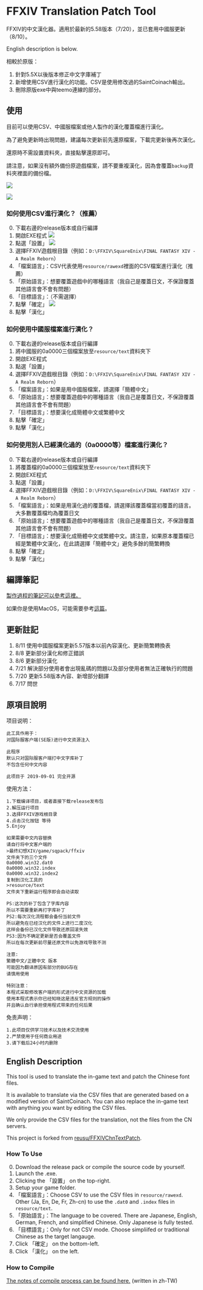 # FFXIV Translation Patch Tool
FFXIV的中文漢化器。適用於最新的5.58版本（7/20），並已套用中國服更新（8/10）。

English description is below.

相較於原版：
1. 針對5.5X以後版本修正中文字庫補丁
2. 新增使用CSV進行漢化的功能。CSV是使用修改過的SaintCoinach輸出。
3. 刪除原版exe中與teemo連線的部分。

## 使用
目前可以使用CSV、中國服檔案或他人製作的漢化覆蓋檔進行漢化。

為了避免更新時出現問題，建議每次更新前先還原檔案，下載完更新後再次漢化。

還原時不需設置資料夾，直接點擊還原即可。

請注意，如果沒有額外備份原遊戲檔案，請不要重複漢化，因為會覆蓋`backup`資料夾裡面的備份檔。

![](https://i.imgur.com/ix4u2G3.png)

![](https://i.imgur.com/kMrYQlj.png)

### 如何使用CSV進行漢化？（推薦）
0. 下載右邊的release版本或自行編譯
1. 開啟EXE程式
![](https://i.imgur.com/RPim0G0.png)
2. 點選「設置」
![](https://i.imgur.com/OypMCof.png)
3. 選擇FFXIV遊戲根目錄（例如：`D:\FFXIV\SquareEnix\FINAL FANTASY XIV - A Realm Reborn`）
4. 「檔案語言」：CSV代表使用`resource/rawexd`裡面的CSV檔案進行漢化（推薦）
5. 「原始語言」：想要覆蓋遊戲中的哪種語言（我自己是覆蓋日文，不保證覆蓋其他語言會不會有問題）
6. 「目標語言」：（不需選擇）
7. 點擊「確定」
![](https://i.imgur.com/RPim0G0.png)
8. 點擊「漢化」


### 如何使用中國服檔案進行漢化？
0. 下載右邊的release版本或自行編譯
1. 將中國服的0a0000三個檔案放至`resource/text`資料夾下
2. 開啟EXE程式
3. 點選「設置」
4. 選擇FFXIV遊戲根目錄（例如：`D:\FFXIV\SquareEnix\FINAL FANTASY XIV - A Realm Reborn`）
5. 「檔案語言」：如果是用中國服檔案，請選擇「簡體中文」
6. 「原始語言」：想要覆蓋遊戲中的哪種語言（我自己是覆蓋日文，不保證覆蓋其他語言會不會有問題）
7. 「目標語言」：想要漢化成簡體中文或繁體中文
8. 點擊「確定」
9. 點擊「漢化」

### 如何使用別人已經漢化過的（0a0000等）檔案進行漢化？
0. 下載右邊的release版本或自行編譯
1. 將覆蓋檔的0a0000三個檔案放至`resource/text`資料夾下
2. 開啟EXE程式
3. 點選「設置」
4. 選擇FFXIV遊戲根目錄（例如：`D:\FFXIV\SquareEnix\FINAL FANTASY XIV - A Realm Reborn`）
5. 「檔案語言」：如果是用漢化過的覆蓋檔，請選擇該覆蓋檔當初覆蓋的語言。大多數覆蓋檔均為覆蓋日文
6. 「原始語言」：想要覆蓋遊戲中的哪種語言（我自己是覆蓋日文，不保證覆蓋其他語言會不會有問題）
7. 「目標語言」：想要漢化成簡體中文或繁體中文。請注意，如果原本覆蓋檔已經是繁體中文漢化，在此請選擇「簡體中文」避免多餘的簡繁轉換
8. 點擊「確定」
9. 點擊「漢化」


## 編譯筆記
[製作過程的筆記可以參考這裡。](https://hackmd.io/@GpointChen/SJi_gv-ad)

如果你是使用MacOS，可能需要參考[這篇](https://github.com/GpointChen/FFXIVChnTextPatch-GP/blob/master/docs/MACOS_BUILD.md)。


## 更新註記
1. 8/11 使用中國服檔案更新5.57版本以前內容漢化、更新簡繁轉換表
2. 8/8 更新部分漢化和修正錯誤
3. 8/6 更新部分漢化
4. 7/21 解決部分使用者會出現亂碼的問題以及部分使用者無法正確執行的問題
5. 7/20 更新5.58版本內容、新增部分翻譯
6. 7/17 問世

## 原項目說明
	
项目说明：

	此工具作用于：
	对国际服客户端(SE版)进行中文资源注入

	此程序
	默认只对国际服客户端打中文字库补丁
	不包含任何中文内容
	
	此项目于 2019-09-01 完全开源

使用方法：

	1.下载编译项目，或者直接下载release发布包
	2.解压运行项目
	3.选择FFXIV游戏根目录
	4.点击汉化按钮 等待
	5.Enjoy
	
	如果需要中文内容替换
	请自行将中文客户端的
	>最终幻想XIV/game/sqpack/ffxiv
	文件夹下的三个文件
	0a0000.win32.dat0
	0a0000.win32.index
	0a0000.win32.index2
	复制到汉化工具的
	>resource/text
	文件夹下重新运行程序即会自动读取
	
	PS:这次的补丁包含了字库内容
	所以不需要重新再打字库补丁
	PS2:每次汉化流程都会备份当前文件
	所以避免在已经汉化的文件上进行二度汉化
	这样会备份已汉化文件导致还原回滚失效
	PS3:因为不确定更新是否会覆盖文件
	所以在每次更新前尽量还原文件以免游戏导致不测
	
	注意:
	繁體中文/正體中文 版本
	可能因为翻译原因有部分的BUG存在
	请慎用使用
	
	特别注意：
	本程式采取修改客户端的形式进行中文资源的加载
	使用本程式表示你已经知晓这是违反官方规则的操作
	并且确认自行承担使用程式带来的任何后果

免责声明：

	1.此项目仅供学习技术以及技术交流使用
	2.严禁使用于任何商业用途
	3.请下载后24小时内删除


## English Description
This tool is used to translate the in-game text and patch the Chinese font files.

It is available to translate via the CSV files that are generated based on a modified version of SaintCoinach. You can also replace the in-game text with anything you want by editing the CSV files.

We only provide the CSV files for the translation, not the files from the CN servers.

This project is forked from [reusu/FFXIVChnTextPatch](https://github.com/reusu/FFXIVChnTextPatch).

### How To Use

0. Download the release pack or compile the source code by yourself.
1. Launch the .exe.
2. Clicking the 「設置」 on the top-right.
3. Setup your game folder.
4. 「檔案語言」：Choose CSV to use the CSV files in `resource/rawexd`. Other (Ja, En, De, Fr, Zh-cn) to use the `.dat0` and `.index` files in `resource/text`.
5. 「原始語言」：The language to be covered. There are Japanese, English, German, French, and simplified Chinese. Only Japanese is fully tested.
6. 「目標語言」：Only for not CSV mode. Choose simpliifed or traditional Chinese as the target langauge.
7. Click 「確定」 on the bottom-left.
8. Click 「漢化」 on the left.

### How to Compile

[The notes of compile process can be found here.](https://hackmd.io/@GpointChen/SJi_gv-ad) (written in zh-TW)
